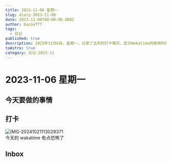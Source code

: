```yaml
---
title: 2023-11-06 星期一
slug: diary-2023-11-06
date: 2023-11-06T00:00:00.000Z
author: KazooTTT
tags:
  - 日记
published: true
description: 2023年11月6日，星期一，记录了当天的打卡情况，显示Wakatime的使用时间较长，给人留下了深刻印象。此外，还提到了inbox，但未详细说明内容。
toAstro: true
category: 日记-2023-11
---
```


# 2023-11-06 星期一

## 今天要做的事情

## 打卡

![IMG-20241021113029371](https://pictures.kazoottt.top/2024/11/20241125-d50f8d9b645bbfacc13485c8594b5f18.png)  
今天的 wakatime 有点恐怖了

## Inbox

<!-- start of weread -->
<!-- end of weread -->
